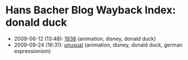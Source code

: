 # Hans Bacher Blog Wayback Index: donald duck

* 2009-06-12 (13:48): [1938](https://web.archive.org/web/https://one1more2time3.wordpress.com/2009/06/12/1938/) (animation, disney, donald duck)
* 2009-09-24 (16:31): [unusual](https://web.archive.org/web/https://one1more2time3.wordpress.com/2009/09/24/unusual/) (animation, disney, donald duck, german expressionism)